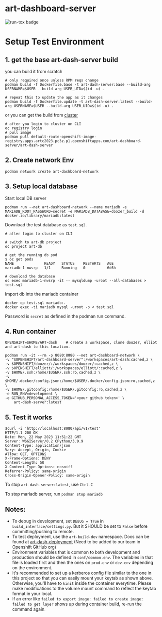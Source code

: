 # art-dashboard-server

![run-tox badge](https://github.com/openshift-eng/art-dashboard-server/actions/workflows/run_tox.yml/badge.svg)

# Setup Test Environment

## 1. get the base art-dash-server build


you can build it from scratch
```
# only required once unless RPM reqs change
podman build -f Dockerfile.base -t art-dash-server:base --build-arg USERNAME=$USER --build-arg USER_UID=$(id -u) .

# repeat this to update the app as it changes
podman build -f Dockerfile.update -t art-dash-server:latest --build-arg USERNAME=$USER --build-arg USER_UID=$(id -u) .
```
or you can get the build from [cluster](https://console-openshift-console.apps.artc2023.pc3z.p1.openshiftapps.com/k8s/ns/art-dashboard-server/imagestreams/art-dash-server)
```
# after you login to cluster on CLI
oc registry login
# pull image
podman pull default-route-openshift-image-registry.apps.artc2023.pc3z.p1.openshiftapps.com/art-dashboard-server/art-dash-server
```

## 2. Create network Env
```
podman network create art-dashboard-network
```

## 3. Setup local database


Start local DB server
```
podman run --net art-dashboard-network --name mariadb -e MARIADB_ROOT_PASSWORD=secret -e MARIADB_DATABASE=doozer_build -d docker.io/library/mariadb:latest
```

Download the test database as `test.sql`. 
```
# after login to cluster on CLI

# switch to art-db project
oc project art-db

# get the running db pod
$ oc get pods
NAME              READY   STATUS    RESTARTS   AGE
mariadb-1-nwsrp   1/1     Running   0          6d6h

# download the database
oc exec mariadb-1-nwsrp -it -- mysqldump -uroot --all-databases > test.sql
```
Import db into the mariadb container
```
docker cp test.sql mariadb:.
docker exec -ti mariadb mysql -uroot -p < test.sql
```
Password is `secret` as defined in the podman run command.


## 4. Run container

```
OPENSHIFT=$HOME/ART-dash    # create a workspace, clone doozer, elliot and art-dash to this location.

podman run -it --rm -p 8080:8080 --net art-dashboard-network \
-v "$OPENSHIFT/art-dashboard-server":/workspaces/art-dash:cached,z \
-v $OPENSHIFT/doozer/:/workspaces/doozer/:cached,z \
-v $OPENSHIFT/elliott/:/workspaces/elliott/:cached,z \
-v $HOME/.ssh:/home/$USER/.ssh:ro,cached,z \ 
-v $HOME/.docker/config.json:/home/$USER/.docker/config.json:ro,cached,z \
-v $HOME/.gitconfig:/home/$USER/.gitconfig:ro,cached,z \
-e RUN_ENV=development \
-e GITHUB_PERSONAL_ACCESS_TOKEN='<your github token>' \
    art-dash-server:latest
```

## 5. Test it works
```
$curl -i 'http://localhost:8080/api/v1/test'
HTTP/1.1 200 OK
Date: Mon, 22 May 2023 11:51:22 GMT
Server: WSGIServer/0.2 CPython/3.9.9
Content-Type: application/json
Vary: Accept, Origin, Cookie
Allow: GET, OPTIONS
X-Frame-Options: DENY
Content-Length: 50
X-Content-Type-Options: nosniff
Referrer-Policy: same-origin
Cross-Origin-Opener-Policy: same-origin

```
To stop `art-dash-server:latest`, use `Ctrl-C`

To stop mariadb server, run `podman stop mariadb`


## Notes:

- To debug in development, set `DEBUG = True` in `build_interface/settings.py`. But it SHOULD be set to `False` before committing/pushing to remote.
- To test deployment, use the `art-build-dev` namespace. Docs can be found at [art-dash-deployment](https://github.com/openshift-eng/art-config/tree/main/clusters/psi-ocp4/aos-art-web) (Need to be added to our team in Openshift GitHub org)
- Environment variables that is common to both development and production should be defined in `conf/common.env`. The variables in that file is loaded first and then the ones on `prod.env` or `dev.env` depending on the environment.
- It's recommended to set up a kerberos config file similar to the one in this project so that you can easily mount your keytab as shown above. Otherwise, you'll have to `kinit` inside the container everytime. Please make modifications to the volume mount command to reflect the keytab format in your local.
- If an error like `failed to export image: failed to create image: failed to get layer` shows up during container build, re-run the command again.
